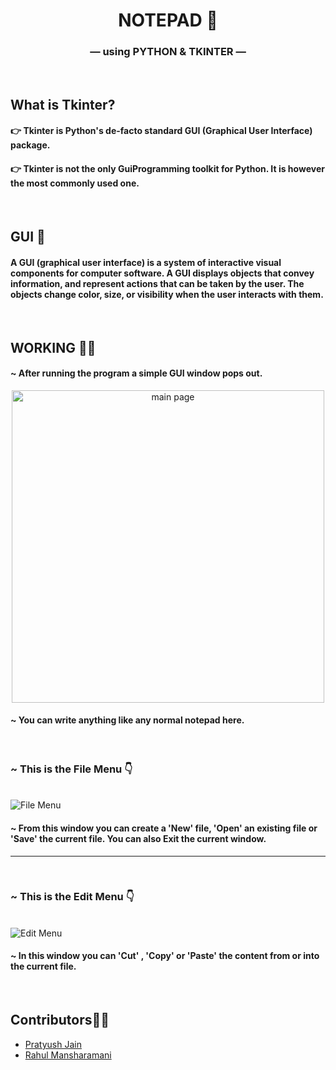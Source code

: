 <h1 align="center">NOTEPAD 📓</h1>

<h3 align="center"> &mdash; using PYTHON & TKINTER &mdash;</h3>

&nbsp;
## What is Tkinter?

#### 👉 Tkinter is Python's de-facto standard GUI (Graphical User Interface) package.
#### 👉 Tkinter is not the only GuiProgramming toolkit for Python. It is however the most commonly used one.

&nbsp;
## GUI 🧩

#### A GUI (graphical user interface) is a system of interactive visual components for computer software. A GUI displays objects that convey information, and represent actions that can be taken by the user. The objects change color, size, or visibility when the user interacts with them.

&nbsp;
## WORKING 👷‍♂️

#### ~ After running the program a simple GUI window pops out.

<p align="center">
<img src="https://github.com/pratyushjain122/notepad-python/blob/master/Extra/Main.png" alt="main page" width=500px >
</p>

#### ~ You can write anything like any normal notepad here.

&nbsp;
### ~ This is the File Menu 👇
<br>
<img src="https://github.com/pratyushjain122/notepad-python/blob/master/Extra/File%20Menu.png" alt="File Menu">

#### ~ From this window you can create a 'New' file, 'Open' an existing file or 'Save' the current file. You can also Exit the current window.
<hr>

&nbsp;

### ~ This is the Edit Menu 👇
<br>
<img src="https://github.com/pratyushjain122/notepad-python/blob/master/Extra/Edit%20Menu.png" alt="Edit Menu">

#### ~ In this window you can 'Cut' , 'Copy' or 'Paste' the content from or into the current file.

&nbsp;

## Contributors👨‍💻

<ul>
<li><a href="https://github.com/pratyushjain122">Pratyush Jain</a></li>
<li><a href="https://github.com/mansharamani-rahul">Rahul Mansharamani</a></li>
</ul>
